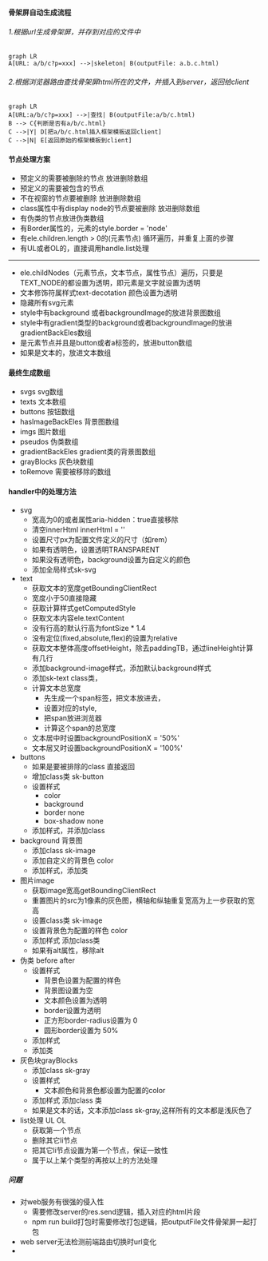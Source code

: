 #### 骨架屏自动生成流程
###### 1.根据url生成骨架屏，并存到对应的文件中
```mermaid
graph LR
A[URL: a/b/c?p=xxx] -->|skeleton| B(outputFile: a.b.c.html)
```

###### 2.根据浏览器路由查找骨架屏html所在的文件，并插入到server，返回给client
```mermaid
graph LR
A[URL:a/b/c?p=xxx] -->|查找| B(outputFile:a/b/c.html)
B --> C{判断是否有a/b/c.html}
C -->|Y| D[把a/b/c.html插入框架模板返回client]
C -->|N| E[返回原始的框架模板到client]
```
#### 节点处理方案
- 预定义的需要被删除的节点  放进删除数组
- 预定义的需要被包含的节点 
- 不在视窗的节点要被删除 放进删除数组
- class属性中有display node的节点要被删除 放进删除数组
- 有伪类的节点放进伪类数组
- 有Border属性的，元素的style.border = 'node'
- 有ele.children.length > 0的(元素节点) 循环遍历，并重复上面的步骤
- 有UL或者OL的，直接调用handle.list处理
------------

- ele.childNodes（元素节点，文本节点，属性节点）遍历，只要是TEXT_NODE的都设置为透明，即元素是文字就设置为透明
- 文本修饰符属样式text-decotation 颜色设置为透明
- 隐藏所有svg元素
- style中有background 或者backgroundImage的放进背景图数组
- style中有gradient类型的background或者backgroundImage的放进gradientBackEles数组
- 是元素节点并且是button或者a标签的，放进button数组
- 如果是文本的，放进文本数组

#### 最终生成数组
- svgs svg数组
- texts  文本数组
- buttons 按钮数组
- hasImageBackEles  背景图数组
- imgs   图片数组
- pseudos   伪类数组
- gradientBackEles  gradient类的背景图数组
- grayBlocks  灰色块数组
- toRemove  需要被移除的数组

#### handler中的处理方法
- svg 
    - 宽高为0的或者属性aria-hidden：true直接移除
    - 清空innerHtml innerHtml = ''
    - 设置尺寸px为配置文件定义的尺寸（如rem）
    - 如果有透明色，设置透明TRANSPARENT
    - 如果没有透明色，background设置为自定义的颜色
    - 添加全局样式sk-svg
- text
    - 获取文本的宽度getBoundingClientRect
    - 宽度小于50直接隐藏
    - 获取计算样式getComputedStyle
    - 获取文本内容ele.textContent
    - 没有行高的默认行高为fontSize * 1.4
    - 没有定位(fixed,absolute,flex)的设置为relative
    - 获取文本整体高度offsetHeight，除去paddingTB，通过lineHeight计算有几行
    - 添加background-image样式，添加默认background样式
    - 添加sk-text class类，
    - 计算文本总宽度
        - 先生成一个span标签，把文本放进去，
        - 设置对应的style,
        - 把span放进浏览器
        - 计算这个span的总宽度
    - 文本居中时设置backgroundPositionX = '50%'
    - 文本居又时设置backgroundPositionX = '100%'
- buttons
    - 如果是要被排除的class 直接返回
    - 增加class类 sk-button
    - 设置样式 
        - color
        - background
        - border none
        - box-shadow none
    - 添加样式，并添加class
- background 背景图
    - 添加class sk-image
    - 添加自定义的背景色 color
    - 添加样式，添加类
- 图片image
    - 获取image宽高getBoundingClientRect
    - 重置图片的src为1像素的灰色图，横轴和纵轴重复宽高为上一步获取的宽高
    - 设置class类 sk-image
    - 设置背景色为配置的样色 color
    - 添加样式 添加class类
    - 如果有alt属性，移除alt
- 伪类 before after
    - 设置样式
        - 背景色设置为配置的样色
        - 背景图设置为空
        - 文本颜色设置为透明
        - border设置为透明
        - 正方形border-radius设置为 0
        - 圆形border设置为 50%
    - 添加样式
    - 添加类
- 灰色块grayBlocks
    - 添加class sk-gray
    - 设置样式
        - 文本颜色和背景色都设置为配置的color
    - 添加样式 添加class 类
    - 如果是文本的话，文本添加class sk-gray,这样所有的文本都是浅灰色了
- list处理 UL OL
    - 获取第一个节点
    - 删除其它li节点
    - 把其它li节点设置为第一个节点，保证一致性
    - 属于以上某个类型的再按以上的方法处理
 

##### 问题
- 对web服务有很强的侵入性
    - 需要修改server的res.send逻辑，插入对应的html片段
    - npm run build打包时需要修改打包逻辑，把outputFile文件骨架屏一起打包
- web server无法检测前端路由切换时url变化
- 
